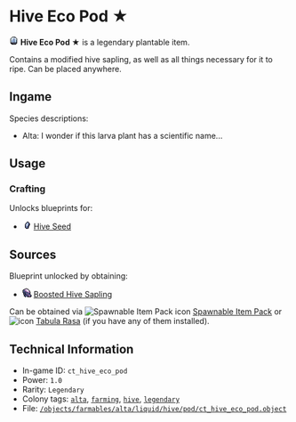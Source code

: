 # Hive Eco Pod ★

<img src="https://raw.githubusercontent.com/Ceterai/Enternia/main/objects/farmables/alta/liquid/hive/pod/icon.png" alt="Hive Eco Pod ★ icon" loading="lazy" height="16px" width="auto" /> **Hive Eco Pod ★** is a legendary plantable item.

Contains a modified hive sapling, as well as all things necessary for it to ripe. Can be placed anywhere.

## Ingame

Species descriptions:

- Alta: I wonder if this larva plant has a scientific name...

## Usage

### Crafting

Unlocks blueprints for:

- <img src="https://raw.githubusercontent.com/Ceterai/Enternia/main/objects/farmables/alta/liquid/hive/icon.png" alt="Hive Seed icon" loading="lazy" height="16px" width="auto" /> [Hive Seed](https://ceterai.github.io/MyEnternia/Wiki/HiveSeed)

## Sources

Blueprint unlocked by obtaining:

- <img src="https://raw.githubusercontent.com/Ceterai/Enternia/main/objects/farmables/alta/liquid/hive/boosted/icon.png" alt="Boosted Hive Sapling icon" loading="lazy" height="16px" width="auto" /> [Boosted Hive Sapling](https://ceterai.github.io/MyEnternia/Wiki/BoostedHiveSapling)

Can be obtained via <img src="https://raw.githubusercontent.com/Silverfeelin/Starbound-SpawnableItemPack/master/interface/sip/iconSmall.png" alt="Spawnable Item Pack icon" width="18" height="14"/> [Spawnable Item Pack](https://steamcommunity.com/sharedfiles/filedetails/?id=733665104) or <img src="https://steamuserimages-a.akamaihd.net/ugc/263843960696222713/3EC9A7C005541F7D577EBCB8C5736B4EFC9973D6/" alt="icon" width="8" height="12"/> [Tabula Rasa](https://community.playstarbound.com/resources/the-tabula-rasa.3222/) (if you have any of them installed).

## Technical Information

- In-game ID: `ct_hive_eco_pod`
- Power: `1.0`
- Rarity: `Legendary`
- Colony tags: [`alta`](https://ceterai.github.io/MyEnternia/Wiki/Tags/Alta), [`farming`](https://ceterai.github.io/MyEnternia/Wiki/Tags/Farming), [`hive`](https://ceterai.github.io/MyEnternia/Wiki/Tags/Hive), [`legendary`](https://ceterai.github.io/MyEnternia/Wiki/Tags/Legendary)
- File: [`/objects/farmables/alta/liquid/hive/pod/ct_hive_eco_pod.object`](https://github.com/Ceterai/Enternia/blob/main/objects/farmables/alta/liquid/hive/pod/ct_hive_eco_pod.object)
